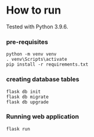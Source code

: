 # How to run
Tested with Python 3.9.6.

### pre-requisites
```shell
python -m venv venv
. venv\Scripts\activate 
pip install -r requirements.txt
```

### creating database tables
```shell
flask db init
flask db migrate
flask db upgrade
```

### Running web application
```shell
flask run
```


